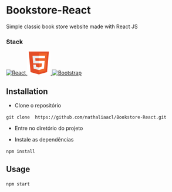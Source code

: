 # Bookstore-React
Simple classic book store website made with React JS

### Stack
<p>
  <a href="https://pt-br.legacy.reactjs.org/">
    <img src="https://cdn.freebiesupply.com/logos/large/2x/react-1-logo-png-transparent.png" alt="React" width="64" height="64">
  </a>
  <a href="https://developer.mozilla.org/en-US/docs/Web/HTML">
    <img src="https://raw.githubusercontent.com/devicons/devicon/master/icons/html5/html5-original.svg" alt="HTML" width="64" height="64">
  </a>
  <a href="https://getbootstrap.com/">
    <img src="https://upload.wikimedia.org/wikipedia/commons/b/b2/Bootstrap_logo.svg" alt="Bootstrap" width="64" height="64">
  </a>
</p>

## Installation
- Clone o repositório


`
git clone  https://github.com/nathaliaacl/Bookstore-React.git 
`

- Entre no diretório do projeto

- Instale as dependências

  
`
npm install
`

## Usage 


`
npm start
`
